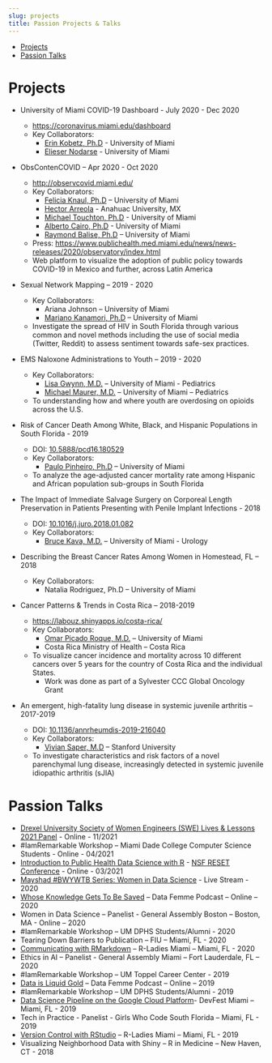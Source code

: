 ```yaml
---
slug: projects
title: Passion Projects & Talks
---
```

- [Projects](#projects)
- [Passion Talks](#passion-talks)

# Projects

- University of Miami COVID-19 Dashboard - July 2020 - Dec 2020
  - https://coronavirus.miami.edu/dashboard
  - Key Collaborators:
    - [Erin Kobetz, Ph.D](https://people.miami.edu/profile/ekobetz@miami.edu) - University of Miami
    - [Elieser Nodarse](https://twitter.com/ElieserNodarse) - University of Miami

- ObsContenCOVID – Apr 2020 - Oct 2020
  - http://observcovid.miami.edu/
  - Key Collaborators:
    - [Felicia Knaul, Ph.D](https://people.miami.edu/profile/fknaul@miami.edu) – University of Miami
    - [Hector Arreola](http://tomateloapecho.org.mx/Cvs/Hector_Arreola.php) - Anahuac University, MX
    - [Michael Touchton, Ph.D](https://people.miami.edu/profile/mxt725@miami.edu) - University of Miami
    - [Alberto Cairo, Ph.D](http://albertocairo.com/) - University of Miami
    - [Raymond Balise, Ph.D](https://people.miami.edu/profile/rrb28@miami.edu) – University of Miami
  - Press: https://www.publichealth.med.miami.edu/news/news-releases/2020/observatory/index.html
  - Web platform to visualize the adoption of public policy towards COVID-19 in Mexico and further, across Latin America

- Sexual Network Mapping – 2019 - 2020
  - Key Collaborators:
    - Ariana Johnson – University of Miami
    - [Mariano Kanamori, Ph.D](https://people.miami.edu/profile/mkanamori@med.miami.edu) – University of Miami
  - Investigate the spread of HIV in South Florida through various common and novel methods including the use of social media (Twitter, Reddit) to assess sentiment towards safe-sex practices.

- EMS Naloxone Administrations to Youth – 2019 - 2020
  - Key Collaborators:
    - [Lisa Gwynn, M.D.](https://people.miami.edu/profile/lgwynn@miami.edu) – University of Miami - Pediatrics
    - [Michael Maurer, M.D.](https://people.miami.edu/profile/mxm2674@miami.edu) – University of Miami – Pediatrics
  - To understanding how and where youth are overdosing on opioids across the U.S.

- Risk of Cancer Death Among White, Black, and Hispanic Populations in South Florida - 2019
  - DOI: [10.5888/pcd16.180529](https://www.cdc.gov/pcd/issues/2019/18_0529.htm)
  - Key Collaborators:
    - [Paulo Pinheiro, Ph.D](https://people.miami.edu/profile/pxp464@miami.edu) – University of Miami
  - To analyze the age-adjusted cancer mortality rate among Hispanic and African population sub-groups in South Florida

- The Impact of Immediate Salvage Surgery on Corporeal Length Preservation in Patients Presenting with Penile Implant Infections - 2018
  - DOI: [10.1016/j.juro.2018.01.082](https://www.auajournals.org/doi/10.1016/j.juro.2018.01.082)
  - Key Collaborators:
    - [Bruce Kava, M.D.](https://people.miami.edu/profile/bkava@miami.edu) – University of Miami - Urology

- Describing the Breast Cancer Rates Among Women in Homestead, FL – 2018
  - Key Collaborators:
    - Natalia Rodriguez, Ph.D – University of Miami

- Cancer Patterns & Trends in Costa Rica – 2018-2019
  - https://labouz.shinyapps.io/costa-rica/
  - Key Collaborators:
    - [Omar Picado Roque, M.D.](https://www.researchgate.net/profile/Omar_Picado_Roque) – University of Miami
    - Costa Rica Ministry of Health – Costa Rica
  - To visualize cancer incidence and mortality across 10 different cancers over 5 years for the country of Costa Rica and the individual States.
    - Work was done as part of a Sylvester CCC Global Oncology Grant

- An emergent, high-fatality lung disease in systemic juvenile arthritis – 2017-2019
  - DOI: [10.1136/annrheumdis-2019-216040](https://www.medrxiv.org/content/10.1101/19002923v1)
  - Key Collaborators:
    - [Vivian Saper, M.D](https://profiles.stanford.edu/vivian-saper) – Stanford University
  - To investigate characteristics and risk factors of a novel parenchymal lung disease, increasingly detected in systemic juvenile idiopathic arthritis (sJIA)

# Passion Talks

- [Drexel University Society of Women Engineers (SWE) Lives & Lessons 2021 Panel](http://drexel.swe.org/lives-and-lessons.html) - Online - 11/2021
- #IamRemarkable Workshop – Miami Dade College Computer Science Students - Online - 04/2021
- [Introduction to Public Health Data Science with R](https://labouz.github.io/RESET_INTRO_DS/) - [NSF RESET Conference](ttps://whova.com/embedded/subsession/reset_202103/1437579/1437581/?view=) - Online - 03/2021
- [Mayshad #BWYWTB Series: Women in Data Science](https://joinmayshad.com/event/women-data-science-9-18-20/) - Live Stream - 2020
- [Whose Knowledge Gets To Be Saved](https://www.dikayodata.com/datafemme/algorithmsofoppression) – Data Femme Podcast – Online – 2020
- Women in Data Science – Panelist - General Assembly Boston – Boston, MA - Online – 2020
- #IamRemarkable Workshop – UM DPHS Students/Alumni - 2020
- Tearing Down Barriers to Publication – FIU – Miami, FL - 2020
- [Communicating with RMarkdown](https://github.com/labouz/introRmd) – R-Ladies Miami – Miami, FL - 2020
- Ethics in AI – Panelist - General Assembly Miami – Fort Lauderdale, FL – 2020
- #IamRemarkable Workshop – UM Toppel Career Center - 2019
- [Data is Liquid Gold](https://www.dikayodata.com/datafemme/data-is-liquid-gold) – Data Femme Podcast – Online – 2019
- #IamRemarkable Workshop – UM DPHS Students/Alumni - 2019
- [Data Science Pipeline on the Google Cloud Platform](https://drive.google.com/file/d/12tEKjk2QcSoJykeMddfRp-DTHMUt5qgf/view)- DevFest Miami – Miami, FL - 2019
- Tech in Practice - Panelist - Girls Who Code South Florida – Miami, FL - 2019
- [Version Control with RStudio](https://github.com/rladiesmiami/meetups/tree/master/vCtrl_wrkFlw_LB_20190316) – R-Ladies Miami – Miami, FL - 2019
- Visualizing Neighborhood Data with Shiny – R in Medicine – New Haven, CT - 2018
